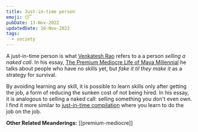 ```yaml
---
title: Just-in-time person
emoji: 😴
pubDate: 13-Nov-2022
updatedDate: 16-Nov-2022
tags:
  - society
---
```


A just-in-time person is what [Venkatesh Rao](https://www.ribbonfarm.com/) refers to a a person _selling a naked call_. In his essay, [The Premium Mediocre Life of Maya Millennial](https://www.ribbonfarm.com/2017/08/17/the-premium-mediocre-life-of-maya-millennial/) he talks about people who have no skills yet, but _fake it til they make it_ as a strategy for survival.

By avoiding learning any skill, it is possible to learn skills only after getting the job, a form of reducing the sunken cost of not being hired. In his essay, it is analogous to selling a naked call: selling something you don't even own. I find it more similar to [just-in-time compilation](https://en.wikipedia.org/wiki/Just-in-time_compilation) where you learn to do the job on the job.

**Other Related Meanderings:**
[[premium-mediocre]]
